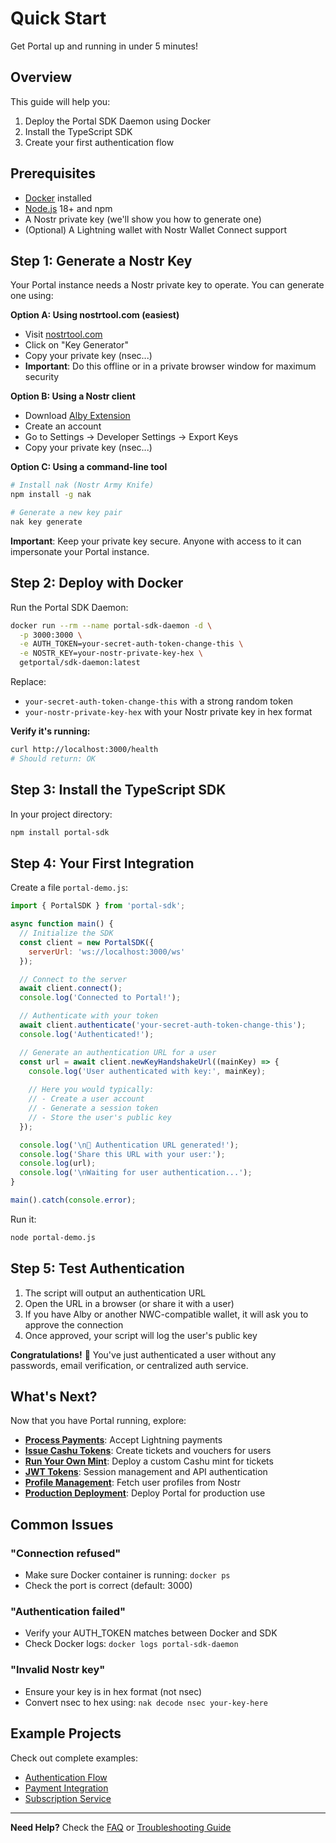 # Quick Start

Get Portal up and running in under 5 minutes!

## Overview

This guide will help you:
1. Deploy the Portal SDK Daemon using Docker
2. Install the TypeScript SDK
3. Create your first authentication flow

## Prerequisites

- [Docker](https://docs.docker.com/get-docker/) installed
- [Node.js](https://nodejs.org/) 18+ and npm
- A Nostr private key (we'll show you how to generate one)
- (Optional) A Lightning wallet with Nostr Wallet Connect support

## Step 1: Generate a Nostr Key

Your Portal instance needs a Nostr private key to operate. You can generate one using:

**Option A: Using nostrtool.com (easiest)**
- Visit [nostrtool.com](https://nostrtool.com/)
- Click on "Key Generator"
- Copy your private key (nsec...)
- **Important**: Do this offline or in a private browser window for maximum security

**Option B: Using a Nostr client**
- Download [Alby Extension](https://getalby.com/)
- Create an account
- Go to Settings → Developer Settings → Export Keys
- Copy your private key (nsec...)

**Option C: Using a command-line tool**
```bash
# Install nak (Nostr Army Knife)
npm install -g nak

# Generate a new key pair
nak key generate
```

**Important**: Keep your private key secure. Anyone with access to it can impersonate your Portal instance.

## Step 2: Deploy with Docker

Run the Portal SDK Daemon:

```bash
docker run --rm --name portal-sdk-daemon -d \
  -p 3000:3000 \
  -e AUTH_TOKEN=your-secret-auth-token-change-this \
  -e NOSTR_KEY=your-nostr-private-key-hex \
  getportal/sdk-daemon:latest
```

Replace:
- `your-secret-auth-token-change-this` with a strong random token
- `your-nostr-private-key-hex` with your Nostr private key in hex format

**Verify it's running:**
```bash
curl http://localhost:3000/health
# Should return: OK
```

## Step 3: Install the TypeScript SDK

In your project directory:

```bash
npm install portal-sdk
```

## Step 4: Your First Integration

Create a file `portal-demo.js`:

```javascript
import { PortalSDK } from 'portal-sdk';

async function main() {
  // Initialize the SDK
  const client = new PortalSDK({
    serverUrl: 'ws://localhost:3000/ws'
  });

  // Connect to the server
  await client.connect();
  console.log('Connected to Portal!');

  // Authenticate with your token
  await client.authenticate('your-secret-auth-token-change-this');
  console.log('Authenticated!');

  // Generate an authentication URL for a user
  const url = await client.newKeyHandshakeUrl((mainKey) => {
    console.log('User authenticated with key:', mainKey);
    
    // Here you would typically:
    // - Create a user account
    // - Generate a session token
    // - Store the user's public key
  });

  console.log('\n🎉 Authentication URL generated!');
  console.log('Share this URL with your user:');
  console.log(url);
  console.log('\nWaiting for user authentication...');
}

main().catch(console.error);
```

Run it:

```bash
node portal-demo.js
```

## Step 5: Test Authentication

1. The script will output an authentication URL
2. Open the URL in a browser (or share it with a user)
3. If you have Alby or another NWC-compatible wallet, it will ask you to approve the connection
4. Once approved, your script will log the user's public key

**Congratulations!** 🎉 You've just authenticated a user without any passwords, email verification, or centralized auth service.

## What's Next?

Now that you have Portal running, explore:

- **[Process Payments](../guides/single-payments.md)**: Accept Lightning payments
- **[Issue Cashu Tokens](../guides/cashu-tokens.md)**: Create tickets and vouchers for users
- **[Run Your Own Mint](../guides/running-a-mint.md)**: Deploy a custom Cashu mint for tickets
- **[JWT Tokens](../guides/jwt-tokens.md)**: Session management and API authentication
- **[Profile Management](../guides/profiles.md)**: Fetch user profiles from Nostr
- **[Production Deployment](../advanced/production.md)**: Deploy Portal for production use

## Common Issues

### "Connection refused"
- Make sure Docker container is running: `docker ps`
- Check the port is correct (default: 3000)

### "Authentication failed"
- Verify your AUTH_TOKEN matches between Docker and SDK
- Check Docker logs: `docker logs portal-sdk-daemon`

### "Invalid Nostr key"
- Ensure your key is in hex format (not nsec)
- Convert nsec to hex using: `nak decode nsec your-key-here`

## Example Projects

Check out complete examples:
- [Authentication Flow](../examples/authentication-flow.md)
- [Payment Integration](../examples/payment-integration.md)
- [Subscription Service](../examples/subscription-service.md)

---

**Need Help?** Check the [FAQ](../resources/faq.md) or [Troubleshooting Guide](../advanced/troubleshooting.md)

